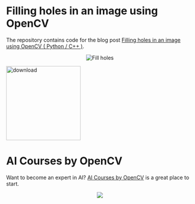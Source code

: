 # Filling holes in an image using OpenCV

The repository contains code for the blog post [Filling holes in an image using OpenCV ( Python / C++ )](https://www.learnopencv.com/filling-holes-in-an-image-using-opencv-python-c/).

<p align="center"><img src="https://learnopencv.com/wp-content/uploads/2015/11/imfill.jpg" alt="Fill holes"></p>

[<img src="https://learnopencv.com/wp-content/uploads/2022/07/download-button-e1657285155454.png" alt="download" width="200">](https://www.dropbox.com/scl/fo/enlkis5zbldt3wd4yjmqh/h?dl=1&rlkey=i3ogl1p7q5rymceijsrzqh87s)


# AI Courses by OpenCV

Want to become an expert in AI? [AI Courses by OpenCV](https://opencv.org/courses/) is a great place to start. 

<a href="https://opencv.org/courses/">
<p align="center"> 
<img src="https://learnopencv.com/wp-content/uploads/2023/01/AI-Courses-By-OpenCV-Github.png">
</p>
</a>
